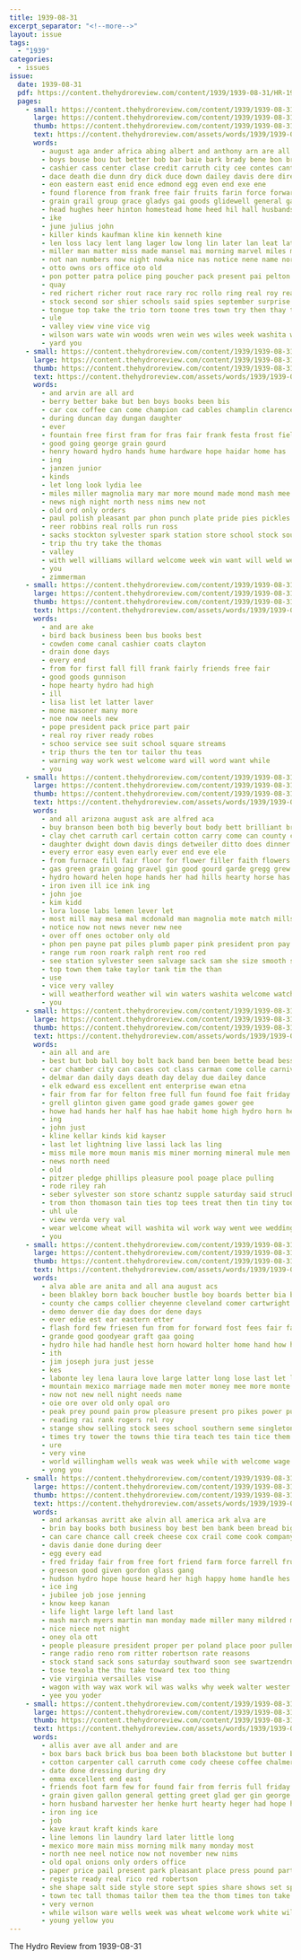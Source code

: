 ```yaml
---
title: 1939-08-31
excerpt_separator: "<!--more-->"
layout: issue
tags:
  - "1939"
categories:
  - issues
issue:
  date: 1939-08-31
  pdf: https://content.thehydroreview.com/content/1939/1939-08-31/HR-1939-08-31.pdf
  pages:
    - small: https://content.thehydroreview.com/content/1939/1939-08-31/small/HR-1939-08-31-01.jpg
      large: https://content.thehydroreview.com/content/1939/1939-08-31/large/HR-1939-08-31-01.jpg
      thumb: https://content.thehydroreview.com/content/1939/1939-08-31/thumbnails/HR-1939-08-31-01.jpg
      text: https://content.thehydroreview.com/assets/words/1939/1939-08-31/HR-1939-08-31-01.txt
      words:
        - august aga ander africa abing albert and anthony arn are all apa army ave aso auld
        - boys bouse bou but better bob bar baie bark brady bene bon browne bandy bring book bard business ber bethe best bei bassler been band barn bas buys buen bros bank beak bers balding breed boen baby brick bus boucher border
        - cashier cass center clase credit carruth city cee contes cant canada cary cliff clerk church car cane cin cate congo cai can clark colina con call champlin caddo carl case cart
        - dace death die dunn dry dick duce down dailey davis dere director deere day dorris
        - eon eastern east enid ence edmond egg even end exe ene
        - found florence from frank free fair fruits farin force forward fore fee fire felt foot factor first for falling farm fall felton foree friday farr floor
        - grain grail group grace gladys gai goods glidewell general gains garvey genes gus grape geen gin gita gain
        - head hughes heer hinton homestead home heed hil hall husbands hamilton helen her had hydro har house harvey has hour herndon hester hearty how
        - ike
        - june julius john
        - killer kinds kaufman kline kin kenneth kine
        - len loss lacy lent lang lager low long lin later lan leat late lene lok line last ling
        - miller man matter miss made mansel mai morning marvel miles matthews market mise matie men must morgan may mabel march mary
        - not nan numbers now night nowka nice nas notice nene name north nash nation near new nor
        - otto owns ors office oto old
        - pon potter patra police ping poucher pack present pai pelton pleasant peggy piece por part
        - quay
        - red richert richer rout race rary roc rollo ring real roy reading rotan rake ready redig
        - stock second sor shier schools said spies september surprise saleen stoves seed saas sly saw sea ship standard star still song stockton stomp store som setter serene service sed starts see state solo stewart states stork sells sunda south sept shows speak sales
        - tongue top take the trio torn toone tres town try then thay turn thing tuttle tae tee tor tigges tie them thi trip tally tank takes tar
        - ule
        - valley view vine vice vig
        - wilson wars wate win woods wren wein wes wiles week washita war will william went west williams worlds white ware welcome with was wie wil wells wash
        - yard you
    - small: https://content.thehydroreview.com/content/1939/1939-08-31/small/HR-1939-08-31-02.jpg
      large: https://content.thehydroreview.com/content/1939/1939-08-31/large/HR-1939-08-31-02.jpg
      thumb: https://content.thehydroreview.com/content/1939/1939-08-31/thumbnails/HR-1939-08-31-02.jpg
      text: https://content.thehydroreview.com/assets/words/1939/1939-08-31/HR-1939-08-31-02.txt
      words:
        - and arvin are all ard
        - berry better bake but ben boys books been bis
        - car cox coffee can come champion cad cables champlin clarence colorado
        - during duncan day dungan daughter
        - ever
        - fountain free first fram for fras fair frank festa frost field
        - good going george grain gourd
        - henry howard hydro hands hume hardware hope haidar home has
        - ing
        - janzen junior
        - kinds
        - let long look lydia lee
        - miles miller magnolia mary mar more mound made mond mash mee
        - news nigh night north ness nims new not
        - old ord only orders
        - paul polish pleasant par phon punch plate pride pies pickles
        - reer robbins real rolls run ross
        - sacks stockton sylvester spark station store school stock south see spence side short service smith shields set saturday seed seiberling stire
        - trip thu try take the thomas
        - valley
        - with well williams willard welcome week win want will weld weeks wash
        - you
        - zimmerman
    - small: https://content.thehydroreview.com/content/1939/1939-08-31/small/HR-1939-08-31-03.jpg
      large: https://content.thehydroreview.com/content/1939/1939-08-31/large/HR-1939-08-31-03.jpg
      thumb: https://content.thehydroreview.com/content/1939/1939-08-31/thumbnails/HR-1939-08-31-03.jpg
      text: https://content.thehydroreview.com/assets/words/1939/1939-08-31/HR-1939-08-31-03.txt
      words:
        - and are ake
        - bird back business been bus books best
        - cowden come canal cashier coats clayton
        - drain done days
        - every end
        - from for first fall fill frank fairly friends free fair
        - good goods gunnison
        - hope hearty hydro had high
        - ill
        - lisa list let latter laver
        - mone masoner many more
        - noe now neels new
        - pope president pack price part pair
        - real roy river ready robes
        - schoo service see suit school square streams
        - trip thurs the ten tor tailor thu teas
        - warning way work west welcome ward will word want while
        - you
    - small: https://content.thehydroreview.com/content/1939/1939-08-31/small/HR-1939-08-31-04.jpg
      large: https://content.thehydroreview.com/content/1939/1939-08-31/large/HR-1939-08-31-04.jpg
      thumb: https://content.thehydroreview.com/content/1939/1939-08-31/thumbnails/HR-1939-08-31-04.jpg
      text: https://content.thehydroreview.com/assets/words/1939/1939-08-31/HR-1939-08-31-04.txt
      words:
        - and all arizona august ask are alfred aca
        - buy branson been both big beverly bout body bett brilliant bring better best brought budge bui
        - clay chet carruth carl certain cotton carry come can county compas cream car court cartwright
        - daughter dwight down davis dings detweiler ditto does dinner
        - every error easy even early ever end eve ele
        - from furnace fill fair floor for flower filler faith flowers flansburg free
        - gas green grain going gravel gin good gourd garde gregg grew garden general ground
        - hydro howard helen hope hands her had hills hearty horse has him hard hile
        - iron iven ill ice ink ing
        - john joe
        - kim kidd
        - lora loose labs lemen lever let
        - most mill may mesa mal mcdonald man magnolia mote match mills main
        - notice now not news never new nee
        - over off ones october only old
        - phon pen payne pat piles plumb paper pink president pron pay picking point plan pump paynes parm people persons
        - range rum roon roark ralph rent roo red
        - see station sylvester seen salvage sack sam she size smooth sand susie sept sac such said share shure ser september supply state shorty standard sale service
        - top town them take taylor tank tim the than
        - use
        - vice very valley
        - will weatherford weather wil win waters washita welcome watch with was want wells week
        - you
    - small: https://content.thehydroreview.com/content/1939/1939-08-31/small/HR-1939-08-31-05.jpg
      large: https://content.thehydroreview.com/content/1939/1939-08-31/large/HR-1939-08-31-05.jpg
      thumb: https://content.thehydroreview.com/content/1939/1939-08-31/thumbnails/HR-1939-08-31-05.jpg
      text: https://content.thehydroreview.com/assets/words/1939/1939-08-31/HR-1939-08-31-05.txt
      words:
        - ain all and are
        - best but bob ball boy bolt back band ben been bette bead bessie
        - car chamber city can cases cot class carman come colle carnival clark close call company corner
        - delmar dan daily days death day delay due dailey dance
        - elk edward ess excellent ent enterprise ewan etna
        - fair from far for felton free full fun found foe fait friday fall
        - grell glinton given game good grade games gower gee
        - howe had hands her half has hae habit home high hydro horn hes hort hue horse
        - ing
        - john just
        - kline kellar kinds kid kayser
        - last let lightning live lassi lack las ling
        - miss mile more moun manis mis miner morning mineral mule men monday mite mey
        - news north need
        - old
        - pitzer pledge phillips pleasure pool poage place pulling
        - rode riley rah
        - seber sylvester son store schantz supple saturday said struck shin short stant september see story save sunday she sidney sewell
        - trom thon thomason tain ties top tees treat then tin tiny toda the
        - uhl ule
        - view verda very val
        - wear welcome wheat will washita wil work way went wee wedding want with week was well wan
        - you
    - small: https://content.thehydroreview.com/content/1939/1939-08-31/small/HR-1939-08-31-06.jpg
      large: https://content.thehydroreview.com/content/1939/1939-08-31/large/HR-1939-08-31-06.jpg
      thumb: https://content.thehydroreview.com/content/1939/1939-08-31/thumbnails/HR-1939-08-31-06.jpg
      text: https://content.thehydroreview.com/assets/words/1939/1939-08-31/HR-1939-08-31-06.txt
      words:
        - alva able are anita and all ana august acs
        - been blakley born back boucher bustle boy boards better bia best business
        - county che camps collier cheyenne cleveland comer cartwright cost can city curtain curnutt certain carnegie colorado chic
        - demo denver die day does dor dene days
        - ever edie est ear eastern etter
        - flash ford few friesen fun from for forward fost fees fair fast full free
        - grande good goodyear graft gaa going
        - hydro hile had handle hest horn howard holter home hand how homa hol has hot heart her high hughes
        - ith
        - jim joseph jura just jesse
        - kes
        - labonte ley lena laura love large latter long lose last let like lay lovely lae
        - mountain mexico marriage made men moter money mee more monte miss main market miles matter
        - now not new nell night needs name
        - oie ore over old only opal oro
        - peak prey pound pain prow pleasure present pro pikes power public poss pay
        - reading rai rank rogers rel roy
        - stange show selling stock sees school southern seme singleton sat saturday smith sane sister shows springs special subject she sip sup shouse saal stuff see style seer schoo say sie shoulder smithville son september
        - times try tower the towns thie tira teach tes tain tice them taylor trip takes tie
        - ure
        - very vine
        - world willingham wells weak was week while with welcome wage willi went will weeks webb walace wade works
        - yong you
    - small: https://content.thehydroreview.com/content/1939/1939-08-31/small/HR-1939-08-31-07.jpg
      large: https://content.thehydroreview.com/content/1939/1939-08-31/large/HR-1939-08-31-07.jpg
      thumb: https://content.thehydroreview.com/content/1939/1939-08-31/thumbnails/HR-1939-08-31-07.jpg
      text: https://content.thehydroreview.com/assets/words/1939/1939-08-31/HR-1939-08-31-07.txt
      words:
        - and arkansas avritt ake alvin all america ark alva are
        - brin bay books both business boy best ben bank been bread bigger better
        - can care chance call creek cheese cox crail come cook company cashier city collins cordial
        - davis danie done during deer
        - egg every ead
        - fred friday fair from free fort friend farm force farrell fruit finley for ford
        - greeson good given gordon glass gang
        - hudson hydro hope house heard her high happy home handle hes homes held
        - ice ing
        - jubilee job jose jenning
        - know keep kanan
        - life light large left land last
        - mash march myers martin man monday made miller many mildred most
        - nice niece not night
        - oney ola ott
        - people pleasure president proper per poland place poor pullen past power pho pate
        - range radio reno rom ritter robertson rate reasons
        - stock stand sack sons saturday southward soon see swartzendruber spies small special she smith song sor son service september
        - tose texola the thu take toward tex too thing
        - vie virginia versailles vise
        - wagon with way wax work wil was walks why week walter wester will welcome withers
        - yee you yoder
    - small: https://content.thehydroreview.com/content/1939/1939-08-31/small/HR-1939-08-31-08.jpg
      large: https://content.thehydroreview.com/content/1939/1939-08-31/large/HR-1939-08-31-08.jpg
      thumb: https://content.thehydroreview.com/content/1939/1939-08-31/thumbnails/HR-1939-08-31-08.jpg
      text: https://content.thehydroreview.com/assets/words/1939/1939-08-31/HR-1939-08-31-08.txt
      words:
        - allis aver ave all ander and are
        - box bars back brick bus boa been both blackstone but butter beans bacon bridgeport butler began ber better board best business born big
        - cotton carpenter call carruth come cody cheese coffee chalmers carey chandler can city corn
        - date done dressing during dry
        - emma excellent end east
        - friends foot farm few for found fair from ferris full friday first free flakes famous
        - grain given gallon general getting greet glad ger gin george graham gol good
        - horn husband harvester her henke hurt hearty heger had hope hand hydro has homes howe har
        - iron ing ice
        - job
        - kave kraut kraft kinds kare
        - line lemons lin laundry lard later little long
        - mexico more main miss morning milk many monday most
        - north nee neel notice now not november new nims
        - old opal onions only orders office
        - paper price pail present park pleasant place press pound part pork people power porto pare prost pepe pounds
        - registe ready real rico red robertson
        - she shape salt side style store sept spies share shows set special saturday seed sea sincere service sweet sister send see station season
        - town tec tall thomas tailor them tea the thom times ton take too than taken
        - very vernon
        - while wilson ware wells week was wheat welcome work white wil west weeks wide with well working will
        - young yellow you
---
```


The Hydro Review from 1939-08-31

<!--more-->

